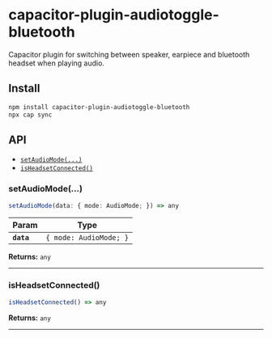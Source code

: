 # capacitor-plugin-audiotoggle-bluetooth

Capacitor plugin for switching between speaker, earpiece and bluetooth headset when playing audio.

## Install

```bash
npm install capacitor-plugin-audiotoggle-bluetooth
npx cap sync
```

## API

<docgen-index>

- [`setAudioMode(...)`](#setaudiomode)
- [`isHeadsetConnected()`](#isheadsetconnected)

</docgen-index>

<docgen-api>
<!--Update the source file JSDoc comments and rerun docgen to update the docs below-->

### setAudioMode(...)

```typescript
setAudioMode(data: { mode: AudioMode; }) => any
```

| Param      | Type                              |
| ---------- | --------------------------------- |
| **`data`** | <code>{ mode: AudioMode; }</code> |

**Returns:** <code>any</code>

---

### isHeadsetConnected()

```typescript
isHeadsetConnected() => any
```

**Returns:** <code>any</code>

---

</docgen-api>

